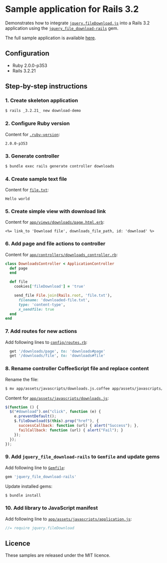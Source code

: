 # Sample application for Rails 3.2

Demonstrates how to integrate [`jquery.fileDownload.js`](https://github.com/johnculviner/jquery.fileDownload)
into a Rails 3.2 application using the [`jquery_file_download-rails`](https://github.com/rcook/jquery_file_download-rails)
gem.

The full sample application is available [here](download-demo).

## Configuration

* Ruby 2.0.0-p353
* Rails 3.2.21

## Step-by-step instructions

### 1. Create skeleton application

```bash
$ rails _3.2.21_ new download-demo
```

### 2. Configure Ruby version

Content for [`.ruby-version`](download-demo/.ruby-version):

```text
2.0.0-p353
```

### 3. Generate controller

```bash
$ bundle exec rails generate controller downloads
```

### 4. Create sample text file

Content for [`file.txt`](download-demo/file.txt):

```text
Hello world
```

### 5. Create simple view with download link

Content for [`app/views/downloads/page.html.erb`](download-demo/app/views/downloads/page.html.erb):

```erb
<%= link_to 'Download file', downloads_file_path, id: 'download' %>
```

### 6. Add page and file actions to controller

Content for [`app/controllers/downloads_controller.rb`](download-demo/app/controllers/downloads_controller.rb):

```ruby
class DownloadsController < ApplicationController
  def page
  end

  def file
    cookies['fileDownload'] = 'true'

    send_file File.join(Rails.root, 'file.txt'),
      filename: 'downloaded-file.txt',
      type: 'content-type',
      x_sendfile: true
  end
end
```

### 7. Add routes for new actions

Add following lines to [`config/routes.rb`](download-demo/config/routes.rb):

```ruby
  get '/downloads/page', to: 'downloads#page'
  get '/downloads/file', to: 'downloads#file'
```

### 8. Rename controller CoffeeScript file and replace content

Rename the file:

```bash
$ mv app/assets/javascripts/downloads.js.coffee app/assets/javascripts/downloads.js
```

Content for [`app/assets/javascripts/downloads.js`](download-demo/app/assets/javascripts/downloads.js):

```javascript
$(function () {
  $("#download").on("click", function (e) {
    e.preventDefault();
    $.fileDownload($(this).prop("href"), {
      successCallback: function (url) { alert("Success"); },
      failCallback: function (url) { alert("Fail"); }
    });
  });
});
```

### 9. Add `jquery_file_download-rails` to `Gemfile` and update gems

Add following line to [`Gemfile`](download-demo/Gemfile):

```ruby
gem 'jquery_file_download-rails'
```

Update installed gems:

```bash
$ bundle install
```

### 10. Add library to JavaScript manifest

Add following line to [`app/assets/javascripts/application.js`](download-demo/app/assets/javascripts/application.js):

```javascript
//= require jquery.fileDownload
```

## Licence

These samples are released under the MIT licence.

